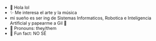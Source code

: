 - 👋 Hola lol
- ✨ Me interesa el arte y la música
- mi sueño es ser ing de Sistemas Informaticos, Robotica e Inteligencia Artificial y papearme a Gil 🙏
- 🤖 Pronouns: they/them
- 🎡 Fun fact: NO SÉ

<!---
HeyBonn/HeyBonn is a ✨ special ✨ repository because its `README.md` (this file) appears on your GitHub profile.
You can click the Preview link to take a look at your changes.
--->
